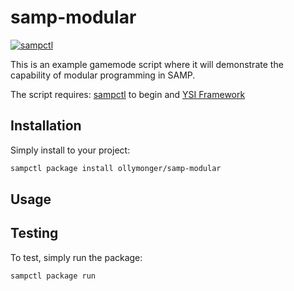 # samp-modular

[![sampctl](https://img.shields.io/badge/sampctl-samp--modular-2f2f2f.svg?style=for-the-badge)](https://github.com/ollymonger/samp-modular)

This is an example gamemode script where it will demonstrate the capability of modular programming in SAMP. 

The script requires: [sampctl](https://github.com/Southclaws/sampctl) to begin and [YSI Framework](https://github.com/pawn-lang/YSI-Includes/tree/5.x)

## Installation

Simply install to your project:

```bash
sampctl package install ollymonger/samp-modular
```

## Usage



## Testing

<!--
Depending on whether your package is tested via in-game "demo tests" or
y_testing unit-tests, you should indicate to readers what to expect below here.
-->

To test, simply run the package:

```bash
sampctl package run
```
